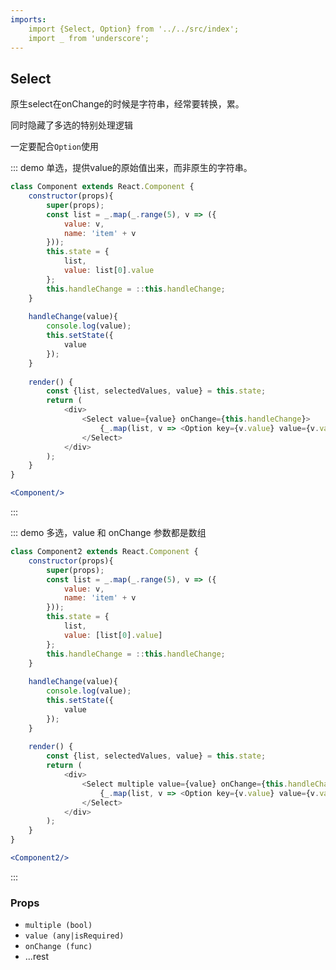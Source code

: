 ```yaml
---
imports:
    import {Select, Option} from '../../src/index';
    import _ from 'underscore';
---
```

## Select
原生select在onChange的时候是字符串，经常要转换，累。

同时隐藏了多选的特别处理逻辑

一定要配合`Option`使用

::: demo 单选，提供value的原始值出来，而非原生的字符串。 
```js
class Component extends React.Component {
    constructor(props){
        super(props);
        const list = _.map(_.range(5), v => ({
            value: v,
            name: 'item' + v
        }));
        this.state = {
            list,
            value: list[0].value
        };
        this.handleChange = ::this.handleChange;
    }
    
    handleChange(value){
        console.log(value);
        this.setState({
            value
        });
    }
    
    render() {
        const {list, selectedValues, value} = this.state;
        return (
            <div>
                <Select value={value} onChange={this.handleChange}>
                    {_.map(list, v => <Option key={v.value} value={v.value}>{v.name}</Option>)}
                </Select>
            </div>
        );
    }
}
```
```jsx
<Component/>
```
:::

::: demo  多选，value 和 onChange 参数都是数组 
```js
class Component2 extends React.Component {
    constructor(props){
        super(props);
        const list = _.map(_.range(5), v => ({
            value: v,
            name: 'item' + v
        }));
        this.state = {
            list,
            value: [list[0].value]
        };
        this.handleChange = ::this.handleChange;
    }
    
    handleChange(value){
        console.log(value);
        this.setState({
            value
        });
    }
    
    render() {
        const {list, selectedValues, value} = this.state;
        return (
            <div>
                <Select multiple value={value} onChange={this.handleChange}>
                    {_.map(list, v => <Option key={v.value} value={v.value}>{v.name}</Option>)}
                </Select>
            </div>
        );
    }
}
```
```jsx
<Component2/>
```
:::

### Props
- `multiple (bool)`
- `value (any|isRequired)`
- `onChange (func)`
- ...rest